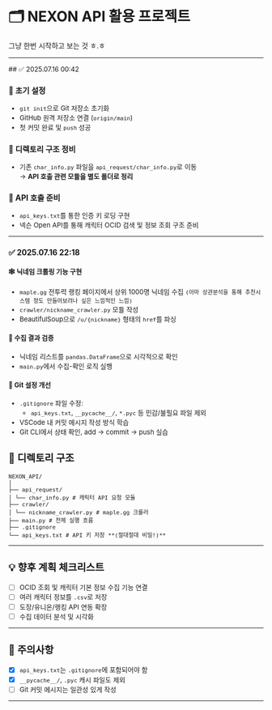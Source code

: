 # 🗂️ NEXON API 활용 프로젝트

그냥 한번 시작하고 보는 것 ㅎ.ㅎ

---
<div style = "font-size: 13px">
## ✅ 2025.07.16 00:42

### 🔧 초기 설정

- `git init`으로 Git 저장소 초기화
- GitHub 원격 저장소 연결 (`origin/main`)
- 첫 커밋 완료 및 `push` 성공

### 📁 디렉토리 구조 정비

- 기존 `char_info.py` 파일을 `api_request/char_info.py`로 이동  
  → **API 호출 관련 모듈을 별도 폴더로 정리**

### 📡 API 호출 준비

- `api_keys.txt`를 통한 인증 키 로딩 구현
- 넥슨 Open API를 통해 캐릭터 OCID 검색 및 정보 조회 구조 준비

---
### ✅ 2025.07.16 22:18

#### 🕸️ 닉네임 크롤링 기능 구현
- `maple.gg` 전투력 랭킹 페이지에서 상위 1000명 닉네임 수집 `(아마 상관분석을 통해 추천시스템 정도 만들어보려나 싶은 느낌적인 느낌)`
- `crawler/nickname_crawler.py` 모듈 작성
- BeautifulSoup으로 `/u/{nickname}` 형태의 `href`를 파싱

#### 🧪 수집 결과 검증
- 닉네임 리스트를 `pandas.DataFrame`으로 시각적으로 확인
- `main.py`에서 수집-확인 로직 실행

#### 🔧 Git 설정 개선
- `.gitignore` 파일 수정:
  - `api_keys.txt`, `__pycache__/`, `*.pyc` 등 민감/불필요 파일 제외
- VSCode 내 커밋 메시지 작성 방식 학습
- Git CLI에서 상태 확인, add → commit → push 실습

## 🧱 디렉토리 구조
```
NEXON_API/
│
├── api_request/
│ └── char_info.py # 캐릭터 API 요청 모듈
├── crawler/
│ └── nickname_crawler.py # maple.gg 크롤러
├── main.py # 전체 실행 흐름
├── .gitignore
└── api_keys.txt # API 키 저장 **(절대절대 비밀!)**
```
---

## 💡 향후 계획 체크리스트

- [ ] OCID 조회 및 캐릭터 기본 정보 수집 기능 연결
- [ ] 여러 캐릭터 정보를 `.csv`로 저장
- [ ] 도장/유니온/랭킹 API 연동 확장
- [ ] 수집 데이터 분석 및 시각화

---

## 📌 주의사항

- [x] `api_keys.txt`는 `.gitignore`에 포함되어야 함
- [x] `__pycache__/`, `.pyc` 캐시 파일도 제외
- [ ] Git 커밋 메시지는 일관성 있게 작성

---
  </div>
